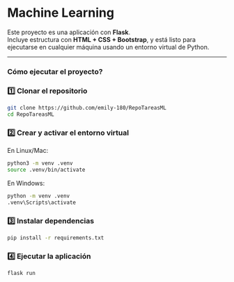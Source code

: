 # Machine Learning

Este proyecto es una aplicación con **Flask**.  
Incluye estructura con **HTML + CSS + Bootstrap**, y está listo para ejecutarse en cualquier máquina usando un entorno virtual de Python.

---

### Cómo ejecutar el proyecto?

### 1️⃣ Clonar el repositorio
```bash
git clone https://github.com/emily-180/RepoTareasML
cd RepoTareasML
```

### 2️⃣ Crear y activar el entorno virtual
En Linux/Mac:
```bash
python3 -m venv .venv
source .venv/bin/activate
```

En Windows:
```bash
python -m venv .venv
.venv\Scripts\activate
```

### 3️⃣ Instalar dependencias
```bash
pip install -r requirements.txt
```

### 4️⃣ Ejecutar la aplicación
```bash
flask run